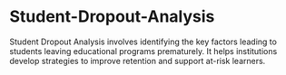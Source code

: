 # Student-Dropout-Analysis
Student Dropout Analysis involves identifying the key factors leading to students leaving educational programs prematurely. It helps institutions develop strategies to improve retention and support at-risk learners.
